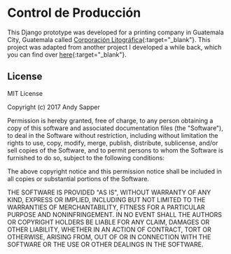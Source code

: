 # Control de Producción
This Django prototype was developed for a printing company in Guatemala City, Guatemala called [Corporación Litográfica](http://www.corporacionlitografica.com/){:target="_blank"}. This project was adapted from another project I developed a while back, which you can find over [here](https://github.com/asapper/control_produccion){:target="_blank"}.

## License
MIT License

Copyright (c) 2017 Andy Sapper

Permission is hereby granted, free of charge, to any person obtaining a copy
of this software and associated documentation files (the "Software"), to deal
in the Software without restriction, including without limitation the rights
to use, copy, modify, merge, publish, distribute, sublicense, and/or sell
copies of the Software, and to permit persons to whom the Software is
furnished to do so, subject to the following conditions:

The above copyright notice and this permission notice shall be included in all
copies or substantial portions of the Software.

THE SOFTWARE IS PROVIDED "AS IS", WITHOUT WARRANTY OF ANY KIND, EXPRESS OR
IMPLIED, INCLUDING BUT NOT LIMITED TO THE WARRANTIES OF MERCHANTABILITY,
FITNESS FOR A PARTICULAR PURPOSE AND NONINFRINGEMENT. IN NO EVENT SHALL THE
AUTHORS OR COPYRIGHT HOLDERS BE LIABLE FOR ANY CLAIM, DAMAGES OR OTHER
LIABILITY, WHETHER IN AN ACTION OF CONTRACT, TORT OR OTHERWISE, ARISING FROM,
OUT OF OR IN CONNECTION WITH THE SOFTWARE OR THE USE OR OTHER DEALINGS IN THE
SOFTWARE.
